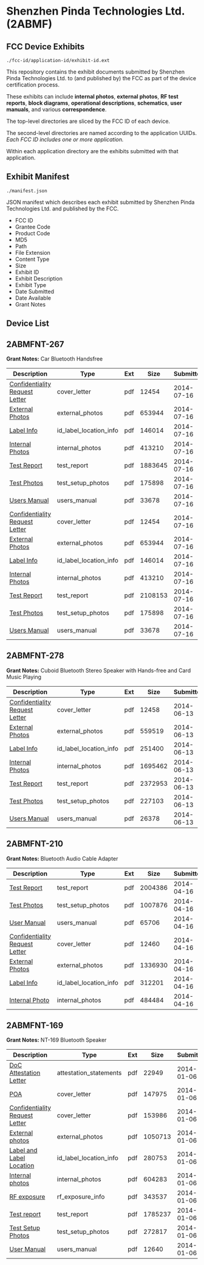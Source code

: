 # Shenzhen Pinda Technologies Ltd. (2ABMF)
## FCC Device Exhibits

```
./fcc-id/application-id/exhibit-id.ext
```

This repository contains the exhibit documents submitted by Shenzhen Pinda Technologies Ltd. to (and published by) the FCC as part of the device certification process.

These exhibits can include **internal photos**, **external photos**, **RF test reports**, **block diagrams**, **operational descriptions**, **schematics**, **user manuals**, and various **correspondence**.

The top-level directories are sliced by the FCC ID of each device.

The second-level directories are named according to the application UUIDs. *Each FCC ID includes one or more application.*

Within each application directory are the exhibits submitted with that application. 

## Exhibit Manifest

```
./manifest.json
```

JSON manifest which describes each exhibit submitted by Shenzhen Pinda Technologies Ltd. and published by the FCC.

- FCC ID
- Grantee Code
- Product Code
- MD5
- Path
- File Extension
- Content Type
- Size
- Exhibit ID
- Exhibit Description
- Exhibit Type
- Date Submitted
- Date Available
- Grant Notes

## Device List
## 2ABMFNT-267
**Grant Notes:** Car Bluetooth Handsfree

| Description | Type | Ext | Size | Submitted | Available |
| ----------- | ---- | --- | ---- | --------- | --------- |
| [Confidentiality Request Letter](2ABMFNT-267/dc9c0ed3e473a1da19ce7b450d4f39e5/2326327.pdf) | cover_letter | pdf | 12454 | 2014-07-16 | 2014-07-16 |
| [External Photos](2ABMFNT-267/dc9c0ed3e473a1da19ce7b450d4f39e5/2326328.pdf) | external_photos | pdf | 653944 | 2014-07-16 | 2014-07-16 |
| [Label Info](2ABMFNT-267/dc9c0ed3e473a1da19ce7b450d4f39e5/2326329.pdf) | id_label_location_info | pdf | 146014 | 2014-07-16 | 2014-07-16 |
| [Internal Photos](2ABMFNT-267/dc9c0ed3e473a1da19ce7b450d4f39e5/2326331.pdf) | internal_photos | pdf | 413210 | 2014-07-16 | 2014-07-16 |
| [Test Report](2ABMFNT-267/dc9c0ed3e473a1da19ce7b450d4f39e5/2326341.pdf) | test_report | pdf | 1883645 | 2014-07-16 | 2014-07-16 |
| [Test Photos](2ABMFNT-267/dc9c0ed3e473a1da19ce7b450d4f39e5/2326332.pdf) | test_setup_photos | pdf | 175898 | 2014-07-16 | 2014-07-16 |
| [Users Manual](2ABMFNT-267/dc9c0ed3e473a1da19ce7b450d4f39e5/2326333.pdf) | users_manual | pdf | 33678 | 2014-07-16 | 2014-07-16 |
| [Confidentiality Request Letter](2ABMFNT-267/50243a6986102c2e1ef85b29fc975135/2326327.pdf) | cover_letter | pdf | 12454 | 2014-07-16 | 2014-07-16 |
| [External Photos](2ABMFNT-267/50243a6986102c2e1ef85b29fc975135/2326328.pdf) | external_photos | pdf | 653944 | 2014-07-16 | 2014-07-16 |
| [Label Info](2ABMFNT-267/50243a6986102c2e1ef85b29fc975135/2326329.pdf) | id_label_location_info | pdf | 146014 | 2014-07-16 | 2014-07-16 |
| [Internal Photos](2ABMFNT-267/50243a6986102c2e1ef85b29fc975135/2326331.pdf) | internal_photos | pdf | 413210 | 2014-07-16 | 2014-07-16 |
| [Test Report](2ABMFNT-267/50243a6986102c2e1ef85b29fc975135/2326330.pdf) | test_report | pdf | 2108153 | 2014-07-16 | 2014-07-16 |
| [Test Photos](2ABMFNT-267/50243a6986102c2e1ef85b29fc975135/2326332.pdf) | test_setup_photos | pdf | 175898 | 2014-07-16 | 2014-07-16 |
| [Users Manual](2ABMFNT-267/50243a6986102c2e1ef85b29fc975135/2326333.pdf) | users_manual | pdf | 33678 | 2014-07-16 | 2014-07-16 |
## 2ABMFNT-278
**Grant Notes:** Cuboid Bluetooth Stereo Speaker with Hands-free and Card Music Playing

| Description | Type | Ext | Size | Submitted | Available |
| ----------- | ---- | --- | ---- | --------- | --------- |
| [Confidentiality Request Letter](2ABMFNT-278/6c4033645e17cc4c5532670a250b32cc/2293841.pdf) | cover_letter | pdf | 12458 | 2014-06-13 | 2014-06-13 |
| [External Photos](2ABMFNT-278/6c4033645e17cc4c5532670a250b32cc/2293842.pdf) | external_photos | pdf | 559519 | 2014-06-13 | 2014-06-13 |
| [Label Info](2ABMFNT-278/6c4033645e17cc4c5532670a250b32cc/2293843.pdf) | id_label_location_info | pdf | 251400 | 2014-06-13 | 2014-06-13 |
| [Internal Photos](2ABMFNT-278/6c4033645e17cc4c5532670a250b32cc/2293845.pdf) | internal_photos | pdf | 1695462 | 2014-06-13 | 2014-06-13 |
| [Test Report](2ABMFNT-278/6c4033645e17cc4c5532670a250b32cc/2293844.pdf) | test_report | pdf | 2372953 | 2014-06-13 | 2014-06-13 |
| [Test Photos](2ABMFNT-278/6c4033645e17cc4c5532670a250b32cc/2293846.pdf) | test_setup_photos | pdf | 227103 | 2014-06-13 | 2014-06-13 |
| [Users Manual](2ABMFNT-278/6c4033645e17cc4c5532670a250b32cc/2293847.pdf) | users_manual | pdf | 26378 | 2014-06-13 | 2014-06-13 |
## 2ABMFNT-210
**Grant Notes:** Bluetooth Audio Cable Adapter

| Description | Type | Ext | Size | Submitted | Available |
| ----------- | ---- | --- | ---- | --------- | --------- |
| [Test Report](2ABMFNT-210/8c352aa2a3ebb8e124a63020940f1ac5/2243152.pdf) | test_report | pdf | 2004386 | 2014-04-16 | 2014-04-16 |
| [Test Photos](2ABMFNT-210/8c352aa2a3ebb8e124a63020940f1ac5/2243154.pdf) | test_setup_photos | pdf | 1007876 | 2014-04-16 | 2014-04-16 |
| [User Manual](2ABMFNT-210/8c352aa2a3ebb8e124a63020940f1ac5/2243155.pdf) | users_manual | pdf | 65706 | 2014-04-16 | 2014-04-16 |
| [Confidentiality Request Letter](2ABMFNT-210/8c352aa2a3ebb8e124a63020940f1ac5/2243149.pdf) | cover_letter | pdf | 12460 | 2014-04-16 | 2014-04-16 |
| [External Photos](2ABMFNT-210/8c352aa2a3ebb8e124a63020940f1ac5/2243150.pdf) | external_photos | pdf | 1336930 | 2014-04-16 | 2014-04-16 |
| [Label Info](2ABMFNT-210/8c352aa2a3ebb8e124a63020940f1ac5/2243151.pdf) | id_label_location_info | pdf | 312201 | 2014-04-16 | 2014-04-16 |
| [Internal Photo](2ABMFNT-210/8c352aa2a3ebb8e124a63020940f1ac5/2243153.pdf) | internal_photos | pdf | 484484 | 2014-04-16 | 2014-04-16 |
## 2ABMFNT-169
**Grant Notes:** NT-169 Bluetooth Speaker

| Description | Type | Ext | Size | Submitted | Available |
| ----------- | ---- | --- | ---- | --------- | --------- |
| [DoC Attestation Letter](2ABMFNT-169/92f4f8c38a2e802b0dbf94604587d73f/2157703.pdf) | attestation_statements | pdf | 22949 | 2014-01-06 | 2014-01-06 |
| [POA](2ABMFNT-169/92f4f8c38a2e802b0dbf94604587d73f/2157704.pdf) | cover_letter | pdf | 147975 | 2014-01-06 | 2014-01-06 |
| [Confidentiality Request Letter](2ABMFNT-169/92f4f8c38a2e802b0dbf94604587d73f/2157705.pdf) | cover_letter | pdf | 153986 | 2014-01-06 | 2014-01-06 |
| [External photos](2ABMFNT-169/92f4f8c38a2e802b0dbf94604587d73f/2157712.pdf) | external_photos | pdf | 1050713 | 2014-01-06 | 2014-01-06 |
| [Label and Label Location](2ABMFNT-169/92f4f8c38a2e802b0dbf94604587d73f/2157721.pdf) | id_label_location_info | pdf | 280753 | 2014-01-06 | 2014-01-06 |
| [Internal photos](2ABMFNT-169/92f4f8c38a2e802b0dbf94604587d73f/2157720.pdf) | internal_photos | pdf | 604283 | 2014-01-06 | 2014-01-06 |
| [RF exposure](2ABMFNT-169/92f4f8c38a2e802b0dbf94604587d73f/2157710.pdf) | rf_exposure_info | pdf | 343537 | 2014-01-06 | 2014-01-06 |
| [Test report](2ABMFNT-169/92f4f8c38a2e802b0dbf94604587d73f/2157709.pdf) | test_report | pdf | 1785237 | 2014-01-06 | 2014-01-06 |
| [Test Setup Photos](2ABMFNT-169/92f4f8c38a2e802b0dbf94604587d73f/2157711.pdf) | test_setup_photos | pdf | 272817 | 2014-01-06 | 2014-01-06 |
| [User Manual](2ABMFNT-169/92f4f8c38a2e802b0dbf94604587d73f/2157722.pdf) | users_manual | pdf | 12640 | 2014-01-06 | 2014-01-06 |
